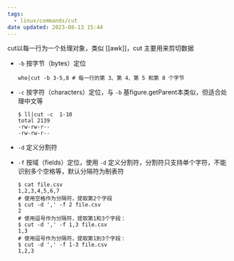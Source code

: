```yaml
---
tags:
  - linux/commands/cut
date updated: 2023-08-13 15:44
---
```


cut以每一行为一个处理对象，类似 [[awk]]，cut 主要用来剪切数据

- `-b` 按字节（bytes）定位
	```shell
	who|cut -b 3-5,8 # 每一行的第 3、第 4、第 5 和第 8 个字节
	```
- `-c` 按字符（characters）定位，与 `-b` 基figure.getParent本类似，但适合处理中文等
	```shell
	$ ll|cut -c  1-10
	total 2139
	-rw-rw-r--
	-rw-rw-r--
	```
- `-d` 定义分割符
- `-f` 按域（fields）定位，使用 `-d` 定义分割符，分割符只支持单个字符，不能识别多个空格等，默认分隔符为制表符

	
	```shell
	$ cat file.csv 
	1,2,3,4,5,6,7
	# 使用空格作为分隔符，提取第2个字段
	$ cut -d ',' -f 2 file.csv 
	2
	# 使用逗号作为分隔符，提取第1和3个字段：
	$ cut -d ',' -f 1,3 file.csv 
	1,3
	# 使用逗号作为分隔符，提取第1到3个字段：
	$ cut -d ',' -f 1-3 file.csv 
	1,2,3
	```
	
